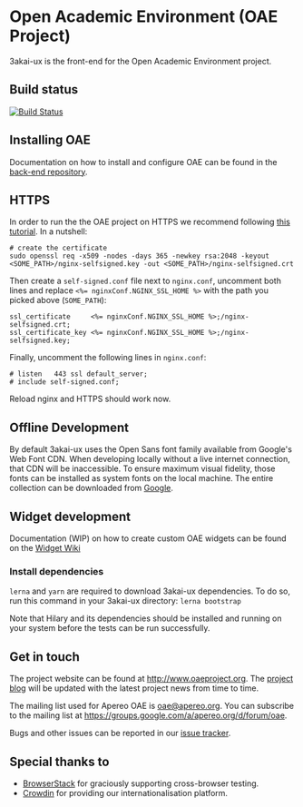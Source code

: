 # Open Academic Environment (OAE Project)

3akai-ux is the front-end for the Open Academic Environment project.

## Build status

[![Build Status](https://travis-ci.org/oaeproject/3akai-ux.png?branch=master)](https://travis-ci.org/oaeproject/3akai-ux)

## Installing OAE

Documentation on how to install and configure OAE can be found in the [back-end repository](https://github.com/oaeproject/Hilary).

## HTTPS

In order to run the the OAE project on HTTPS we recommend following [this tutorial](https://www.digitalocean.com/community/tutorials/how-to-create-a-self-signed-ssl-certificate-for-nginx-in-ubuntu-16-04). In a nutshell:

```
# create the certificate
sudo openssl req -x509 -nodes -days 365 -newkey rsa:2048 -keyout <SOME_PATH>/nginx-selfsigned.key -out <SOME_PATH>/nginx-selfsigned.crt
```

Then create a `self-signed.conf` file next to `nginx.conf`, uncomment both lines and replace `<%= nginxConf.NGINX_SSL_HOME %>` with the path you picked above (`SOME_PATH`):

```
ssl_certificate     <%= nginxConf.NGINX_SSL_HOME %>;/nginx-selfsigned.crt;
ssl_certificate_key <%= nginxConf.NGINX_SSL_HOME %>;/nginx-selfsigned.key;
```

Finally, uncomment the following lines in `nginx.conf`:

```
# listen   443 ssl default_server;
# include self-signed.conf;
```

Reload nginx and HTTPS should work now.

## Offline Development

By default 3akai-ux uses the Open Sans font family available from Google's Web Font CDN. When developing locally without a live internet connection, that CDN will be inaccessible. To ensure maximum visual fidelity, those fonts can be installed as system fonts on the local machine. The entire collection can be downloaded from [Google](http://www.google.com/fonts#UsePlace:use/Collection:Open+Sans).

## Widget development

Documentation (WIP) on how to create custom OAE widgets can be found on the [Widget Wiki](https://github.com/oaeproject/3akai-ux/wiki/Widget-Development-%5BWIP%5D)

### Install dependencies

`lerna` and `yarn` are required to download 3akai-ux dependencies. To do so, run this command in your 3akai-ux directory: `lerna bootstrap`

Note that Hilary and its dependencies should be installed and running on your system before the tests can be run successfully.

## Get in touch

The project website can be found at http://www.oaeproject.org. The [project blog](http://www.oaeproject.org/blog) will be updated with the latest project news from time to time.

The mailing list used for Apereo OAE is oae@apereo.org. You can subscribe to the mailing list at https://groups.google.com/a/apereo.org/d/forum/oae.

Bugs and other issues can be reported in our [issue tracker](https://github.com/oaeproject/3akai-ux/issues). 

## Special thanks to

- [BrowserStack](https://www.browserstack.com) for graciously supporting cross-browser testing.
- [Crowdin](http://crowdin.com/project/apereo-oae) for providing our internationalisation platform.
